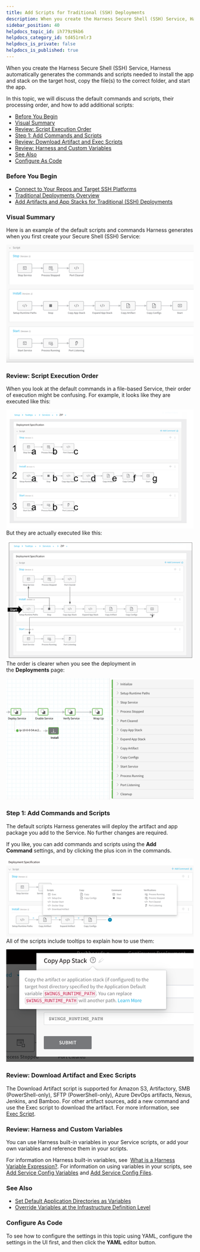 ```yaml
---
title: Add Scripts for Traditional (SSH) Deployments
description: When you create the Harness Secure Shell (SSH) Service, Harness automatically generates the commands and scripts needed to install the app and stack on the target host, copy the file(s) to the correc…
sidebar_position: 40
helpdocs_topic_id: ih779z9kb6
helpdocs_category_id: td451rmlr3
helpdocs_is_private: false
helpdocs_is_published: true
---
```


When you create the Harness Secure Shell (SSH) Service, Harness automatically generates the commands and scripts needed to install the app and stack on the target host, copy the file(s) to the correct folder, and start the app.

In this topic, we will discuss the default commands and scripts, their processing order, and how to add additional scripts:

* [Before You Begin](#before_you_begin)
* [Visual Summary](#visual_summary)
* [Review: Script Execution Order](#review_script_execution_order)
* [Step 1: Add Commands and Scripts](#step_1_add_commands_and_scripts)
* [Review: Download Artifact and Exec Scripts](#undefined)
* [Review: Harness and Custom Variables](#undefined)
* [See Also](#see_also)
* [Configure As Code](#configure_as_code)

### Before You Begin

* [Connect to Your Repos and Target SSH Platforms](/article/mk5pjqyugc-connect-to-your-target-ssh-platform)
* [Traditional Deployments Overview](/article/6pwni5f9el-traditional-deployments-overview)
* [Add Artifacts and App Stacks for Traditional (SSH) Deployments](/article/umpe4zfnac-add-artifacts-for-ssh-deployments)

### Visual Summary

Here is an example of the default scripts and commands Harness generates when you first create your Secure Shell (SSH) Service:

![](./static/add-deployment-specs-for-traditional-ssh-deployments-02.png)

### Review: Script Execution Order

When you look at the default commands in a file-based Service, their order of execution might be confusing. For example, it looks like they are executed like this: 

![](./static/add-deployment-specs-for-traditional-ssh-deployments-03.png)But they are actually executed like this: 

![](./static/add-deployment-specs-for-traditional-ssh-deployments-04.png)The order is clearer when you see the deployment in the **Deployments** page:

![](./static/add-deployment-specs-for-traditional-ssh-deployments-05.png)

### Step 1: Add Commands and Scripts

The default scripts Harness generates will deploy the artifact and app package you add to the Service. No further changes are required.

If you like, you can add commands and scripts using the **Add Command** settings, and by clicking the plus icon in the commands.

![](./static/add-deployment-specs-for-traditional-ssh-deployments-06.png)All of the scripts include tooltips to explain how to use them:

![](./static/add-deployment-specs-for-traditional-ssh-deployments-07.png)

### Review: Download Artifact and Exec Scripts

The Download Artifact script is supported for Amazon S3, Artifactory, SMB (PowerShell-only), SFTP (PowerShell-only), Azure DevOps artifacts, Nexus, Jenkins, and Bamboo. For other artifact sources, add a new command and use the Exec script to download the artifact. For more information, see  [Exec Script](/article/qluiky79j8-service-types-and-artifact-sources#exec_script).

### Review: Harness and Custom Variables

You can use Harness built-in variables in your Service scripts, or add your own variables and reference them in your scripts.

For information on Harness built-in variables, see  [What is a Harness Variable Expression?](/article/9dvxcegm90-variables). For information on using variables in your scripts, see  [Add Service Config Variables](/article/q78p7rpx9u-add-service-level-config-variables) and [Add Service Config Files](/article/iwtoq9lrky-add-service-level-configuration-files).

### See Also

* [Set Default Application Directories as Variables](/article/lgg12f0yry-set-default-application-directories-as-variables)
* [Override Variables at the Infrastructure Definition Level](/article/cc59hfou9c-override-variables-per-infrastructure-definition)

### Configure As Code

To see how to configure the settings in this topic using YAML, configure the settings in the UI first, and then click the **YAML** editor button.

